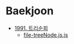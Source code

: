 # Baekjoon


* [1991. 트리순회](https://www.acmicpc.net/problem/1991)
    * [file-treeNode.js.js](https://github.com/Rachel4858/algorithm/blob/master/baekjoon/treeNode.js)
